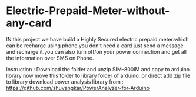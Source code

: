 # Electric-Prepaid-Meter-without-any-card
IN this project we have build a Highly Secured electric prepaid meter.which can be recharge using phone.you don't need a card just send a message and recharge it.you can also turn off/on your power connection and get all the information over SMS on Phone.

Instruction :
Download the folder and unzip SIM-800lM and copy to arduino library
now move this folder to library folder of arduino.
or direct add zip file to library
download power analysis library from : https://github.com/shuvangkar/PowerAnalyzer-for-Arduino
